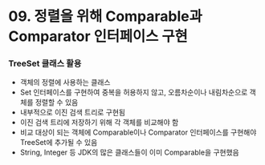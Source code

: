 # 09. 정렬을 위해 Comparable과 Comparator 인터페이스 구현

### TreeSet 클래스 활용
* 객체의 정렬에 사용하는 클래스
* Set 인터페이스를 구현하여 중복을 허용하지 않고, 오름차순이나 내림차순으로 객체를 정렬할 수 있음
* 내부적으로 이진 검색 트리로 구현됨
* 이진 검색 트리에 저장하기 위해 각 객체를 비교해야 함
* 비교 대상이 되는 객체에 Comparable이나 Comparator 인터페이스를 구현해야 TreeSet에 추가될 수 있음
* String, Integer 등 JDK의 많은 클래스들이 이미 Comparable을 구현했음

